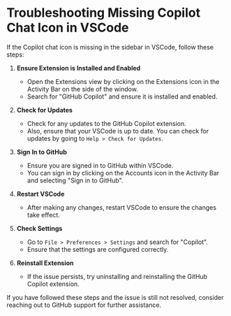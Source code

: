# Troubleshooting Missing Copilot Chat Icon in VSCode

If the Copilot chat icon is missing in the sidebar in VSCode, follow these steps:

1. **Ensure Extension is Installed and Enabled**
   - Open the Extensions view by clicking on the Extensions icon in the Activity Bar on the side of the window.
   - Search for "GitHub Copilot" and ensure it is installed and enabled.

2. **Check for Updates**
   - Check for any updates to the GitHub Copilot extension.
   - Also, ensure that your VSCode is up to date. You can check for updates by going to `Help > Check for Updates`.

3. **Sign In to GitHub**
   - Ensure you are signed in to GitHub within VSCode.
   - You can sign in by clicking on the Accounts icon in the Activity Bar and selecting "Sign in to GitHub".

4. **Restart VSCode**
   - After making any changes, restart VSCode to ensure the changes take effect.

5. **Check Settings**
   - Go to `File > Preferences > Settings` and search for "Copilot".
   - Ensure that the settings are configured correctly.

6. **Reinstall Extension**
   - If the issue persists, try uninstalling and reinstalling the GitHub Copilot extension.

If you have followed these steps and the issue is still not resolved, consider reaching out to GitHub support for further assistance.
